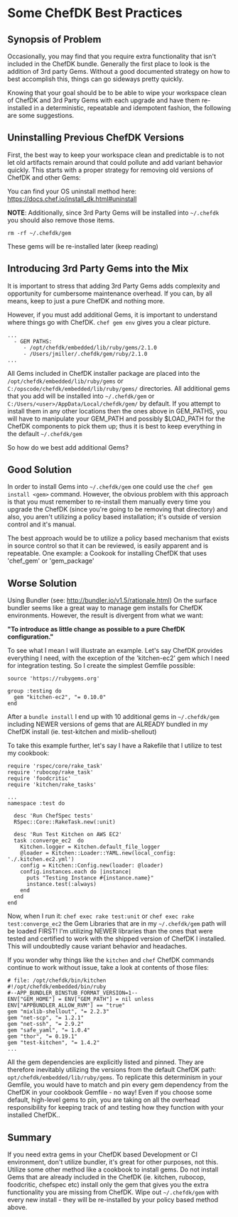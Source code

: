 # Some ChefDK Best Practices

## Synopsis of Problem
Occasionally, you may find that you require extra functionality that isn't included in the ChefDK bundle. Generally the first place to look is the addition of 3rd party Gems. Without a good documented strategy on how to best accomplish this, things can go sideways pretty quickly.

Knowing that your goal should be to be able to wipe your workspace clean of ChefDK and 3rd Party Gems with each upgrade and have them re-installed in a deterministic, repeatable and idempotent fashion, the following are some suggestions.

## Uninstalling Previous ChefDK Versions
First, the best way to keep your workspace clean and predictable is to not let old artifacts remain around that could pollute and add variant behavior quickly.  This starts with a proper strategy for removing old versions of ChefDK and other Gems:

You can find your OS uninstall method here:
https://docs.chef.io/install_dk.html#uninstall

<b>NOTE</b>: Additionally, since 3rd Party Gems will be installed into `~/.chefdk` you should also remove those items.

```rm -rf ~/.chefdk/gem```

These gems will be re-installed later (keep reading)

## Introducing 3rd Party Gems into the Mix
It is important to stress that adding 3rd Party Gems adds complexity and opportunity for cumbersome maintenance overhead.  If you can, by all means, keep to just a pure ChefDK and nothing more.

However, if you must add additional Gems, it is important to understand where things go with ChefDK. `chef gem env` gives you a clear picture.

```
...
  - GEM PATHS:
     - /opt/chefdk/embedded/lib/ruby/gems/2.1.0
     - /Users/jmiller/.chefdk/gem/ruby/2.1.0
...

```  

All Gems included in ChefDK installer package are placed into the `/opt/chefdk/embedded/lib/ruby/gems` or `C:/opscode/chefdk/embedded/lib/ruby/gems/` directories.  All additional gems that you add will be installed into `~/.chefdk/gem` or `C:/Users/<user>/AppData/Local/chefdk/gem/` by default.  If you attempt to install them in any other locations then the ones above in GEM_PATHS, you will have to manipulate your GEM_PATH and possibly $LOAD_PATH for the ChefDK components to pick them up; thus it is best to keep everything in the default `~/.chefdk/gem`

So how do we best add additional Gems?

## Good Solution

In order to install Gems into `~/.chefdk/gem` one could use the `chef gem install <gem>` command.  However, the obvious problem with this approach is that you must remember to re-install them manually every time you upgrade the ChefDK (since you're going to be removing that directory) and also, you aren't utilizing a policy based installation; it's outside of version control and it's manual.

The best approach would be to utilize a policy based mechanism that exists in source control so that it can be reviewed, is easily apparent and is repeatable.  One example: a Cookook for installing ChefDK that uses 'chef_gem' or 'gem_package'

## Worse Solution
Using Bundler (see: http://bundler.io/v1.5/rationale.html) On the surface bundler seems like a great way to manage gem installs for ChefDK environments.  However, the result is divergent from what we want:

<b>"To introduce as little change as possible to a pure ChefDK configuration."</b>

To see what I mean I will illustrate an example.  Let's say ChefDK provides everything I need, with the exception of the 'kitchen-ec2' gem which I need for integration testing.  So I create the simplest Gemfile possible:

```
source 'https://rubygems.org'

group :testing do
  gem "kitchen-ec2", "= 0.10.0"
end
```

After a `bundle install` I end up with 10 additional gems in `~/.chefdk/gem` including NEWER versions of gems that are ALREADY bundled in my ChefDK install (ie. test-kitchen and mixlib-shellout)

To take this example further, let's say I have a Rakefile that I utilize to test my cookbook:

```
require 'rspec/core/rake_task'
require 'rubocop/rake_task'
require 'foodcritic'
require 'kitchen/rake_tasks'

...
namespace :test do

  desc 'Run ChefSpec tests'
  RSpec::Core::RakeTask.new(:unit)

  desc 'Run Test Kitchen on AWS EC2'
  task :converge_ec2  do
    Kitchen.logger = Kitchen.default_file_logger
    @loader = Kitchen::Loader::YAML.new(local_config: './.kitchen.ec2.yml')
    config = Kitchen::Config.new(loader: @loader)
    config.instances.each do |instance|
      puts "Testing Instance #{instance.name}"
      instance.test(:always)
    end
  end
end
```

Now, when I run it: `chef exec rake test:unit` or `chef exec rake test:converge_ec2` the Gem Libraries that are in my `~/.chefdk/gem` path will be loaded FIRST!  I'm utilizing NEWER libraries than the ones that were tested and certified to work with the shipped version of ChefDK I installed.  This will undoubtedly cause variant behavior and headaches.

If you wonder why things like the `kitchen` and `chef` ChefDK commands continue to work without issue, take a look at contents of those files:

```
# file: /opt/chefdk/bin/kitchen
#!/opt/chefdk/embedded/bin/ruby
#--APP_BUNDLER_BINSTUB_FORMAT_VERSION=1--
ENV["GEM_HOME"] = ENV["GEM_PATH"] = nil unless ENV["APPBUNDLER_ALLOW_RVM"] == "true"
gem "mixlib-shellout", "= 2.2.3"
gem "net-scp", "= 1.2.1"
gem "net-ssh", "= 2.9.2"
gem "safe_yaml", "= 1.0.4"
gem "thor", "= 0.19.1"
gem "test-kitchen", "= 1.4.2"
...
```

All the gem dependencies are explicitly listed and pinned.  They are therefore inevitably  utilizing the versions from the default ChefDK path: `opt/chefdk/embedded/lib/ruby/gems`.  To replicate this determinism in your Gemfile, you would have to match and pin every gem dependency from the ChefDK in your cookbook Gemfile - no way!  Even if you choose some default, high-level gems to pin, you are taking on all the overhead responsibility for keeping track of and testing how they function with your installed ChefDK..

## Summary
If you need extra gems in your ChefDK based Development or CI environment, don't utilize bundler, it's great for other purposes, not this.  Utilize some other method like a cookbook to install gems.  Do not install Gems that are already included in the ChefDK (ie. kitchen, rubocop, foodcritic, chefspec etc) install only the gem that gives you the extra functionality you are missing from ChefDK.  Wipe out `~/.chefdk/gem` with every new install - they will be re-installed by your policy based method above.
